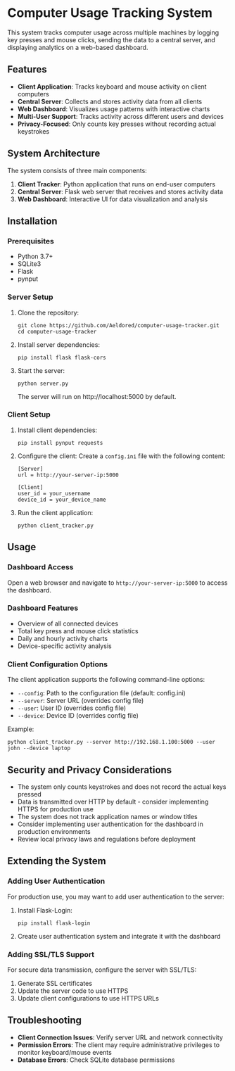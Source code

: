 # Computer Usage Tracking System

This system tracks computer usage across multiple machines by logging key presses and mouse clicks, sending the data to a central server, and displaying analytics on a web-based dashboard.

## Features

- **Client Application**: Tracks keyboard and mouse activity on client computers
- **Central Server**: Collects and stores activity data from all clients
- **Web Dashboard**: Visualizes usage patterns with interactive charts
- **Multi-User Support**: Tracks activity across different users and devices
- **Privacy-Focused**: Only counts key presses without recording actual keystrokes

## System Architecture

The system consists of three main components:

1. **Client Tracker**: Python application that runs on end-user computers
2. **Central Server**: Flask web server that receives and stores activity data
3. **Web Dashboard**: Interactive UI for data visualization and analysis

## Installation

### Prerequisites

- Python 3.7+
- SQLite3
- Flask
- pynput

### Server Setup

1. Clone the repository:

   ```
   git clone https://github.com/Aeldored/computer-usage-tracker.git
   cd computer-usage-tracker
   ```

2. Install server dependencies:

   ```
   pip install flask flask-cors
   ```

3. Start the server:
   ```
   python server.py
   ```
   The server will run on http://localhost:5000 by default.

### Client Setup

1. Install client dependencies:

   ```
   pip install pynput requests
   ```

2. Configure the client:
   Create a `config.ini` file with the following content:

   ```
   [Server]
   url = http://your-server-ip:5000

   [Client]
   user_id = your_username
   device_id = your_device_name
   ```

3. Run the client application:
   ```
   python client_tracker.py
   ```

## Usage

### Dashboard Access

Open a web browser and navigate to `http://your-server-ip:5000` to access the dashboard.

### Dashboard Features

- Overview of all connected devices
- Total key press and mouse click statistics
- Daily and hourly activity charts
- Device-specific activity analysis

### Client Configuration Options

The client application supports the following command-line options:

- `--config`: Path to the configuration file (default: config.ini)
- `--server`: Server URL (overrides config file)
- `--user`: User ID (overrides config file)
- `--device`: Device ID (overrides config file)

Example:

```
python client_tracker.py --server http://192.168.1.100:5000 --user john --device laptop
```

## Security and Privacy Considerations

- The system only counts keystrokes and does not record the actual keys pressed
- Data is transmitted over HTTP by default - consider implementing HTTPS for production use
- The system does not track application names or window titles
- Consider implementing user authentication for the dashboard in production environments
- Review local privacy laws and regulations before deployment

## Extending the System

### Adding User Authentication

For production use, you may want to add user authentication to the server:

1. Install Flask-Login:

   ```
   pip install flask-login
   ```

2. Create user authentication system and integrate it with the dashboard

### Adding SSL/TLS Support

For secure data transmission, configure the server with SSL/TLS:

1. Generate SSL certificates
2. Update the server code to use HTTPS
3. Update client configurations to use HTTPS URLs

## Troubleshooting

- **Client Connection Issues**: Verify server URL and network connectivity
- **Permission Errors**: The client may require administrative privileges to monitor keyboard/mouse events
- **Database Errors**: Check SQLite database permissions
